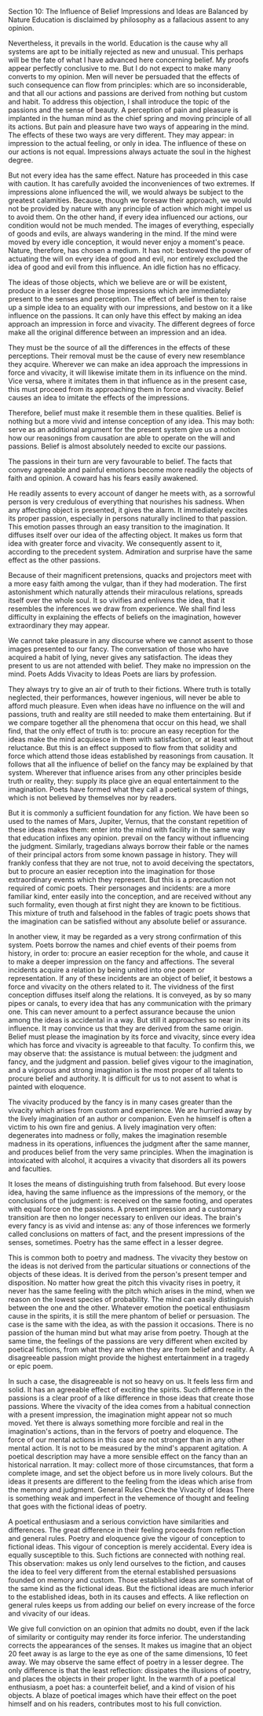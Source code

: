 Section 10: The Influence of Belief
Impressions and Ideas are Balanced by Nature
Education is disclaimed by philosophy as a fallacious assent to any opinion.

Nevertheless, it prevails in the world.
Education is the cause why all systems are apt to be initially rejected as new and unusual.
This perhaps will be the fate of what I have advanced here concerning belief.
My proofs appear perfectly conclusive to me.
But I do not expect to make many converts to my opinion.
Men will never be persuaded that the effects of such consequence can flow from principles:
which are so inconsiderable, and
that all our actions and passions are derived from nothing but custom and habit.
To address this objection, I shall introduce the topic of the passions and the sense of beauty.
A perception of pain and pleasure is implanted in the human mind as the chief spring and moving principle of all its actions.
But pain and pleasure have two ways of appearing in the mind.
The effects of these two ways are very different.
They may appear:
in impression to the actual feeling, or
only in idea.
The influence of these on our actions is not equal.
Impressions always actuate the soul in the highest degree.

But not every idea has the same effect.
Nature has proceeded in this case with caution.
It has carefully avoided the inconveniences of two extremes.
If impressions alone influenced the will, we would always be subject to the greatest calamities.
Because, though we foresaw their approach, we would not be provided by nature with any principle of action which might impel us to avoid them.
On the other hand, if every idea influenced our actions, our condition would not be much mended.
The images of everything, especially of goods and evils, are always wandering in the mind.
If the mind were moved by every idle conception, it would never enjoy a moment's peace.
Nature, therefore, has chosen a medium.
It has not:
bestowed the power of actuating the will on every idea of good and evil, nor
entirely excluded the idea of good and evil from this influence.
An idle fiction has no efficacy.

The ideas of those objects, which we believe are or will be existent, produce in a lesser degree those impressions which are immediately present to the senses and perception.
The effect of belief is then to:
raise up a simple idea to an equality with our impressions, and
bestow on it a like influence on the passions.
It can only have this effect by making an idea approach an impression in force and vivacity.
The different degrees of force make all the original difference between an impression and an idea.

They must be the source of all the differences in the effects of these perceptions.
Their removal must be the cause of every new resemblance they acquire.
Wherever we can make an idea approach the impressions in force and vivacity, it will likewise imitate them in its influence on the mind.
Vice versa, where it imitates them in that influence as in the present case, this must proceed from its approaching them in force and vivacity.
Belief causes an idea to imitate the effects of the impressions.

Therefore, belief must make it resemble them in these qualities.
Belief is nothing but a more vivid and intense conception of any idea.
This may both:
serve as an additional argument for the present system
give us a notion how our reasonings from causation are able to operate on the will and passions.
Belief is almost absolutely needed to excite our passions.

The passions in their turn are very favourable to belief.
The facts that convey agreeable and painful emotions become more readily the objects of faith and opinion.
A coward has his fears easily awakened.

He readily assents to every account of danger he meets with, as a sorrowful person is very credulous of everything that nourishes his sadness.
When any affecting object is presented, it gives the alarm.
It immediately excites its proper passion, especially in persons naturally inclined to that passion.
This emotion passes through an easy transition to the imagination.
It diffuses itself over our idea of the affecting object.
It makes us form that idea with greater force and vivacity.
We consequently assent to it, according to the precedent system.
Admiration and surprise have the same effect as the other passions.

Because of their magnificent pretensions, quacks and projectors meet with a more easy faith among the vulgar, than if they had moderation.
The first astonishment which naturally attends their miraculous relations, spreads itself over the whole soul.
It so vivifies and enlivens the idea, that it resembles the inferences we draw from experience.
We shall find less difficulty in explaining the effects of beliefs on the imagination, however extraordinary they may appear.

We cannot take pleasure in any discourse where we cannot assent to those images presented to our fancy.
The conversation of those who have acquired a habit of lying, never gives any satisfaction.
The ideas they present to us are not attended with belief.
They make no impression on the mind.
Poets Adds Vivacity to Ideas
Poets are liars by profession.

They always try to give an air of truth to their fictions.
Where truth is totally neglected, their performances, however ingenious, will never be able to afford much pleasure.
Even when ideas have no influence on the will and passions, truth and reality are still needed to make them entertaining.
But if we compare together all the phenomena that occur on this head, we shall find, that the only effect of truth is to:
procure an easy reception for the ideas
make the mind acquiesce in them with satisfaction, or at least without reluctance.
But this is an effect supposed to flow from that solidity and force which attend those ideas established by reasonings from causation.
It follows that all the influence of belief on the fancy may be explained by that system.
Wherever that influence arises from any other principles beside truth or reality, they:
supply its place
give an equal entertainment to the imagination.
Poets have formed what they call a poetical system of things, which is not believed by themselves nor by readers.

But it is commonly a sufficient foundation for any fiction.
We have been so used to the names of Mars, Jupiter, Vernus, that the constant repetition of these ideas makes them:
enter into the mind with facility in the same way that education infixes any opinion.
prevail on the fancy without influencing the judgment.
Similarly, tragedians always borrow their fable or the names of their principal actors from some known passage in history.
They will frankly confess that they are not true, not to avoid deceiving the spectators, but to procure an easier reception into the imagination for those extraordinary events which they represent.
But this is a precaution not required of comic poets.
Their personages and incidents:
are a more familiar kind,
enter easily into the conception, and
are received without any such formality, even though at first night they are known to be fictitious.
This mixture of truth and falsehood in the fables of tragic poets shows that the imagination can be satisfied without any absolute belief or assurance.

In another view, it may be regarded as a very strong confirmation of this system.
Poets borrow the names and chief events of their poems from history, in order to:
procure an easier reception for the whole, and
cause it to make a deeper impression on the fancy and affections.
The several incidents acquire a relation by being united into one poem or representation.
If any of these incidents are an object of belief, it bestows a force and vivacity on the others related to it.
The vividness of the first conception diffuses itself along the relations.
It is conveyed, as by so many pipes or canals, to every idea that has any communication with the primary one.
This can never amount to a perfect assurance because the union among the ideas is accidental in a way.
But still it approaches so near in its influence.
It may convince us that they are derived from the same origin.
Belief must please the imagination by its force and vivacity, since every idea which has force and vivacity is agreeable to that faculty.
To confirm this, we may observe that:
the assistance is mutual between:
the judgment and fancy, and
the judgment and passion.
belief gives vigour to the imagination, and
a vigorous and strong imagination is the most proper of all talents to procure belief and authority.
It is difficult for us to not assent to what is painted with eloquence.

The vivacity produced by the fancy is in many cases greater than the vivacity which arises from custom and experience.
We are hurried away by the lively imagination of an author or companion.
Even he himself is often a victim to his own fire and genius.
A lively imagination very often:
degenerates into madness or folly,
makes the imagination resemble madness in its operations,
influences the judgment after the same manner, and
produces belief from the very same principles.
When the imagination is intoxicated with alcohol, it acquires a vivacity that disorders all its powers and faculties.

It loses the means of distinguishing truth from falsehood.
But every loose idea, having the same influence as the impressions of the memory, or the conclusions of the judgment:
is received on the same footing, and
operates with equal force on the passions.
A present impression and a customary transition are then no longer necessary to enliven our ideas.
The brain's every fancy is as vivid and intense as:
any of those inferences we formerly called conclusions on matters of fact, and
the present impressions of the senses, sometimes.
Poetry has the same effect in a lesser degree.

This is common both to poetry and madness.
The vivacity they bestow on the ideas is not derived from the particular situations or connections of the objects of these ideas.
It is derived from the person's present temper and disposition.
No matter how great the pitch this vivacity rises in poetry, it never has the same feeling with the pitch which arises in the mind, when we reason on the lowest species of probability.
The mind can easily distinguish between the one and the other.
Whatever emotion the poetical enthusiasm cause in the spirits, it is still the mere phantom of belief or persuasion.
The case is the same with the idea, as with the passion it occasions.
There is no passion of the human mind but what may arise from poetry.
Though at the same time, the feelings of the passions are very different when excited by poetical fictions, from what they are when they are from belief and reality.
A disagreeable passion might provide the highest entertainment in a tragedy or epic poem.

In such a case, the disagreeable is not so heavy on us.
It feels less firm and solid.
It has an agreeable effect of exciting the spirits.
Such difference in the passions is a clear proof of a like difference in those ideas that create those passions.
Where the vivacity of the idea comes from a habitual connection with a present impression, the imagination might appear not so much moved.
Yet there is always something more forcible and real in the imagination's actions, than in the fervors of poetry and eloquence.
The force of our mental actions in this case are not stronger than in any other mental action.
It is not to be measured by the mind's apparent agitation.
A poetical description may have a more sensible effect on the fancy than an historical narration.
It may:
collect more of those circumstances, that form a complete image, and
set the object before us in more lively colours.
But the ideas it presents are different to the feeling from the ideas which arise from the memory and judgment.
General Rules Check the Vivacity of Ideas
There is something weak and imperfect in the vehemence of thought and feeling that goes with the fictional ideas of poetry.

A poetical enthusiasm and a serious conviction have similarities and differences.
The great difference in their feeling proceeds from reflection and general rules.
Poetry and eloquence give the vigour of conception to fictional ideas.
This vigour of conception is merely accidental.
Every idea is equally susceptible to this.
Such fictions are connected with nothing real.
This observation:
makes us only lend ourselves to the fiction, and
causes the idea to feel very different from the eternal established persuasions founded on memory and custom.
Those established ideas are somewhat of the same kind as the fictional ideas.
But the fictional ideas are much inferior to the established ideas, both in its causes and effects.
A like reflection on general rules keeps us from adding our belief on every increase of the force and vivacity of our ideas.

We give full conviction on an opinion that admits no doubt, even if the lack of similarity or contiguity may render its force inferior.
The understanding corrects the appearances of the senses.
It makes us imagine that an object 20 feet away is as large to the eye as one of the same dimensions, 10 feet away.
We may observe the same effect of poetry in a lesser degree.
The only difference is that the least reflection:
dissipates the illusions of poetry, and
places the objects in their proper light.
In the warmth of a poetical enthusiasm, a poet has:
a counterfeit belief, and
a kind of vision of his objects.
A blaze of poetical images which have their effect on the poet himself and on his readers, contributes most to his full conviction.